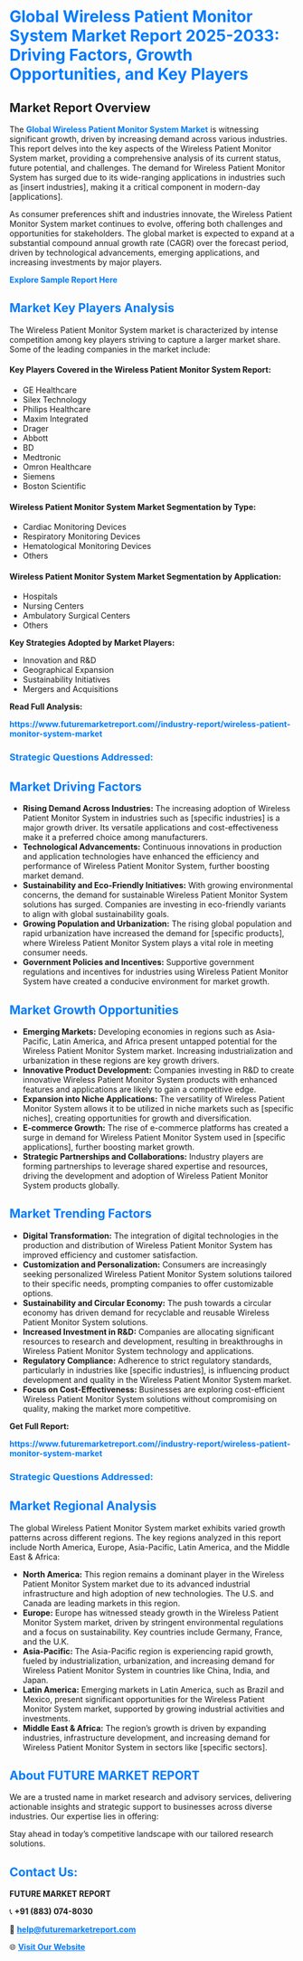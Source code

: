 <h1 style="color: #007BFF;">Global Wireless Patient Monitor System Market Report 2025-2033: Driving Factors, Growth Opportunities, and Key Players</h1>

<section id="overview">
<h2>Market Report Overview</h2>
<p>The <a href="https://www.futuremarketreport.com//industry-report/wireless-patient-monitor-system-market" style="color: #007BFF; text-decoration: none;"><strong>Global Wireless Patient Monitor System Market</strong></a> is witnessing significant growth, driven by increasing demand across various industries. This report delves into the key aspects of the Wireless Patient Monitor System market, providing a comprehensive analysis of its current status, future potential, and challenges. The demand for Wireless Patient Monitor System has surged due to its wide-ranging applications in industries such as [insert industries], making it a critical component in modern-day [applications].</p>
<p>As consumer preferences shift and industries innovate, the Wireless Patient Monitor System market continues to evolve, offering both challenges and opportunities for stakeholders. The global market is expected to expand at a substantial compound annual growth rate (CAGR) over the forecast period, driven by technological advancements, emerging applications, and increasing investments by major players.</p>
</section>

<section id="overview">
<p><a href="https://www.futuremarketreport.com//request-sample/reportId=78403" style="color: #007BFF; text-decoration: none;"><strong>Explore Sample Report Here</strong></a></p>
</section>

<section id="key-players">
<h2 style="color: #007BFF;">Market Key Players Analysis</h2>
<p>The Wireless Patient Monitor System market is characterized by intense competition among key players striving to capture a larger market share. Some of the leading companies in the market include:</p>
<h4>Key Players Covered in the Wireless Patient Monitor System Report:</h4>
<ul><li>GE Healthcare</li><li>Silex Technology</li><li>Philips Healthcare</li><li>Maxim Integrated</li><li>Drager</li><li>Abbott</li><li>BD</li><li>Medtronic</li><li>Omron Healthcare</li><li>Siemens</li><li>Boston Scientific</li></ul>
<h4>Wireless Patient Monitor System Market Segmentation by Type:</h4>
<ul><li>Cardiac Monitoring Devices</li><li>Respiratory Monitoring Devices</li><li>Hematological Monitoring Devices</li><li>Others</li></ul>

<h4>Wireless Patient Monitor System Market Segmentation by Application:</h4>
<ul><li>Hospitals</li><li>Nursing Centers</li><li>Ambulatory Surgical Centers</li><li>Others</li></ul>
<p><strong>Key Strategies Adopted by Market Players:</strong></p>
<ul>
<li>Innovation and R&D</li>
<li>Geographical Expansion</li>
<li>Sustainability Initiatives</li>
<li>Mergers and Acquisitions</li>
</ul>
</section>

<section>
<p><strong>Read Full Analysis: </strong></p><a href="https://www.futuremarketreport.com//industry-report/wireless-patient-monitor-system-market" style="color: #007BFF; text-decoration: none;"><strong>https://www.futuremarketreport.com//industry-report/wireless-patient-monitor-system-market</strong></a>
<h3 style="color: #007BFF;">Strategic Questions Addressed:</h3>
</section>

<section id="driving-factors">
<h2 style="color: #007BFF;">Market Driving Factors</h2>
<ul>
<li><strong>Rising Demand Across Industries:</strong> The increasing adoption of Wireless Patient Monitor System in industries such as [specific industries] is a major growth driver. Its versatile applications and cost-effectiveness make it a preferred choice among manufacturers.</li>
<li><strong>Technological Advancements:</strong> Continuous innovations in production and application technologies have enhanced the efficiency and performance of Wireless Patient Monitor System, further boosting market demand.</li>
<li><strong>Sustainability and Eco-Friendly Initiatives:</strong> With growing environmental concerns, the demand for sustainable Wireless Patient Monitor System solutions has surged. Companies are investing in eco-friendly variants to align with global sustainability goals.</li>
<li><strong>Growing Population and Urbanization:</strong> The rising global population and rapid urbanization have increased the demand for [specific products], where Wireless Patient Monitor System plays a vital role in meeting consumer needs.</li>
<li><strong>Government Policies and Incentives:</strong> Supportive government regulations and incentives for industries using Wireless Patient Monitor System have created a conducive environment for market growth.</li>
</ul>
</section>

<section id="growth-opportunities">
<h2 style="color: #007BFF;">Market Growth Opportunities</h2>
<ul>
<li><strong>Emerging Markets:</strong> Developing economies in regions such as Asia-Pacific, Latin America, and Africa present untapped potential for the Wireless Patient Monitor System market. Increasing industrialization and urbanization in these regions are key growth drivers.</li>
<li><strong>Innovative Product Development:</strong> Companies investing in R&D to create innovative Wireless Patient Monitor System products with enhanced features and applications are likely to gain a competitive edge.</li>
<li><strong>Expansion into Niche Applications:</strong> The versatility of Wireless Patient Monitor System allows it to be utilized in niche markets such as [specific niches], creating opportunities for growth and diversification.</li>
<li><strong>E-commerce Growth:</strong> The rise of e-commerce platforms has created a surge in demand for Wireless Patient Monitor System used in [specific applications], further boosting market growth.</li>
<li><strong>Strategic Partnerships and Collaborations:</strong> Industry players are forming partnerships to leverage shared expertise and resources, driving the development and adoption of Wireless Patient Monitor System products globally.</li>
</ul>
</section>

<section id="trending-factors">
<h2 style="color: #007BFF;">Market Trending Factors</h2>
<ul>
<li><strong>Digital Transformation:</strong> The integration of digital technologies in the production and distribution of Wireless Patient Monitor System has improved efficiency and customer satisfaction.</li>
<li><strong>Customization and Personalization:</strong> Consumers are increasingly seeking personalized Wireless Patient Monitor System solutions tailored to their specific needs, prompting companies to offer customizable options.</li>
<li><strong>Sustainability and Circular Economy:</strong> The push towards a circular economy has driven demand for recyclable and reusable Wireless Patient Monitor System solutions.</li>
<li><strong>Increased Investment in R&D:</strong> Companies are allocating significant resources to research and development, resulting in breakthroughs in Wireless Patient Monitor System technology and applications.</li>
<li><strong>Regulatory Compliance:</strong> Adherence to strict regulatory standards, particularly in industries like [specific industries], is influencing product development and quality in the Wireless Patient Monitor System market.</li>
<li><strong>Focus on Cost-Effectiveness:</strong> Businesses are exploring cost-efficient Wireless Patient Monitor System solutions without compromising on quality, making the market more competitive.</li>
</ul>
</section>

<section>
<p><strong>Get Full Report: </strong></p><a href="https://www.futuremarketreport.com//industry-report/wireless-patient-monitor-system-market" style="color: #007BFF; text-decoration: none;"><strong>https://www.futuremarketreport.com//industry-report/wireless-patient-monitor-system-market</strong></a>
<h3 style="color: #007BFF;">Strategic Questions Addressed:</h3>
</section>


<section id="regional-analysis">
<h2 style="color: #007BFF;">Market Regional Analysis</h2>
<p>The global Wireless Patient Monitor System market exhibits varied growth patterns across different regions. The key regions analyzed in this report include North America, Europe, Asia-Pacific, Latin America, and the Middle East & Africa:</p>
<ul>
<li><strong>North America:</strong> This region remains a dominant player in the Wireless Patient Monitor System market due to its advanced industrial infrastructure and high adoption of new technologies. The U.S. and Canada are leading markets in this region.</li>
<li><strong>Europe:</strong> Europe has witnessed steady growth in the Wireless Patient Monitor System market, driven by stringent environmental regulations and a focus on sustainability. Key countries include Germany, France, and the U.K.</li>
<li><strong>Asia-Pacific:</strong> The Asia-Pacific region is experiencing rapid growth, fueled by industrialization, urbanization, and increasing demand for Wireless Patient Monitor System in countries like China, India, and Japan.</li>
<li><strong>Latin America:</strong> Emerging markets in Latin America, such as Brazil and Mexico, present significant opportunities for the Wireless Patient Monitor System market, supported by growing industrial activities and investments.</li>
<li><strong>Middle East & Africa:</strong> The region’s growth is driven by expanding industries, infrastructure development, and increasing demand for Wireless Patient Monitor System in sectors like [specific sectors].</li>
</ul>
</section>

<footer>
<h2 style="color: #007BFF;">About FUTURE MARKET REPORT</h2>
<p>We are a trusted name in market research and advisory services, delivering actionable insights and strategic support to businesses across diverse industries. Our expertise lies in offering:</p>

<p>Stay ahead in today’s competitive landscape with our tailored research solutions.</p>

<h2 style="color: #007BFF;">Contact Us:</h2>
<p><strong>FUTURE MARKET REPORT</strong></p>
<p>📞 <strong>+91 (883) 074-8030</strong></p>
<p>📧 <strong><a href="mailto:help@futuremarketreport.com" style="color: #007BFF;">help@futuremarketreport.com</a></strong></p>
<p>🌐 <strong><a href="https://www.futuremarketreport.com/" style="color: #007BFF;">Visit Our Website</a></strong></p>
</footer>